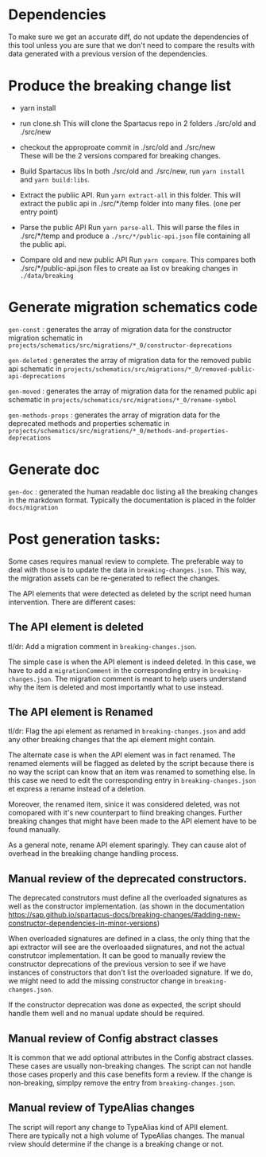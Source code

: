 # Dependencies

To make sure we get an accurate diff, do not update the dependencies of this tool unless you are sure that we don't need to compare the results with data generated with a previous version of the dependencies.

# Produce the breaking change list

- yarn install

- run clone.sh
This will clone the Spartacus repo in 2 folders ./src/old and ./src/new

- checkout the approproate commit in ./src/old and ./src/new  
These will be the 2 versions compared for breaking changes.

- Build Spartacus libs
In both ./src/old and ./src/new, run `yarn install` and `yarn build:libs`.


- Extract the publiic API.
Run `yarn extract-all` in this folder.  This will extract the public api in ./src/*/temp folder into many files. (one per entry point)

- Parse the public API
Run `yarn parse-all`.  This will parse the files in ./src/*/temp and produce a `./src/*/public-api.json` file containing all the public api.

- Compare old and new public API
Run `yarn compare`.  This compares both ./src/*/public-api.json files to create aa list ov breaking changes in `./data/breaking`

# Generate migration schematics code

`gen-const` : generates the array of migration data for the constructor migration schematic in `projects/schematics/src/migrations/*_0/constructor-deprecations`


`gen-deleted` : generates the array of migration data for the removed public api schematic in `projects/schematics/src/migrations/*_0/removed-public-api-deprecations`

`gen-moved` : generates the array of migration data for the renamed public api schematic in `projects/schematics/src/migrations/*_0/rename-symbol`


`gen-methods-props` : generates the array of migration data for the deprecated methods and properties schematic in `projects/schematics/src/migrations/*_0/methods-and-properties-deprecations`

# Generate doc
`gen-doc` : generated the human readable doc listing all the breaking changes in the markdown format.
Typically the documentation is placed in the folder `docs/migration`


# Post generation tasks:

Some cases requires manual review to complete.  The preferable way to deal with those is to update the data in `breaking-changes.json`.  This way, the migration assets can be re-generated to reflect the changes.

The API elements that were detected as deleted by the script need human intervention.  There are different cases:

## The API element is deleted

tl/dr: Add a migration comment in `breaking-changes.json`.

The simple case is when the API element is indeed deleted.  In this case, we have to add a `migrationComment` in the corresponding entry in `breaking-changes.json`.  The migration comment is meant to help users understand why the item is deleted and most importantly what to use instead.

## The API element is Renamed

tl/dr: Flag the api element as renamed in `breaking-changes.json` and add any other breaking changes that the api element might contain.

The alternate case is when the API element was in fact renamed.  The renamed elements will be flagged as deleted by the script because there is no way the script can know that an item was renamed to something else. In this case we need to edit the corresponding entry in `breaking-changes.json` et express a rename instead of a deletion.

Moreover, the renamed item, sinice it was considered deleted, was not comopared with it's new counterpart to fiind breaking changes.  Further breaking changes that might have been made to the API element have to be found manually.

As a general note, rename API element sparingly.  They can cause alot of overhead in the breakiing change handling process.

## Manual review of the deprecated constructors.

The deprecated construtors must define all the overloaded signatures as well as the constructor implementation. (as shown in the documentation https://sap.github.io/spartacus-docs/breaking-changes/#adding-new-constructor-dependencies-in-minor-versions)

When overloaded signatures are defined in a class, the only thing that the api extractor will see are the overloaaded siignatures, and not the actual construtcor implementation. It can be good to manually review the constructor deprecations of the previous version to see if we have instances of constructors that don't list the overloaded signature.  If we do, we might need to add the missing constructor change in `breaking-changes.json`.

If the constructor deprecation was done as expected, the script should handle them well and no manual update should be required.

## Manual review of Config abstract classes

It is common that we add optional attributes in the Config abstract classes.  These cases are usually non-breaking changes.  The script can not handle those cases properly and this case benefits form a review.  If the change is non-breaking, simplpy remove the entry from `breaking-changes.json`.

## Manual review of TypeAlias changes

The script will report any change to TypeAlias kind of APII element.  
There are typically not a high volume of TypeAlias changes.
The manual rview should determine if the change is a breaking change or not.
